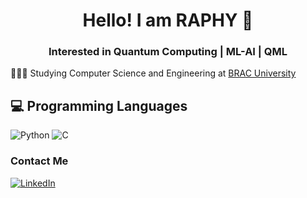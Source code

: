 
<h1 align="center" class="heading-element" dir="auto">Hello! I am RAPHY 👋</h1>
<h3 align="center" class="heading-element" dir="auto">Interested in Quantum Computing | ML-AI | QML</h3>

👩🏻‍🎓 Studying Computer Science and Engineering at [BRAC University](https://www.bracu.ac.bd)<br/>


## 💻  Programming Languages
![Python](https://img.shields.io/badge/python-3670A0?style=for-the-badge&logo=python&logoColor=ffdd54)
![C](https://img.shields.io/badge/c-%2300599C.svg?style=for-the-badge&logo=c&logoColor=white)<br/>

### Contact Me
[![LinkedIn](https://img.shields.io/badge/LinkedIn-%230077B5.svg?logo=linkedin&logoColor=white)](https://www.linkedin.com/in/raphyy/) <br/>






<!--
**loki-ly/loki-ly** is a ✨ _special_ ✨ repository because its `README.md` (this file) appears on your GitHub profile.

[![email](https://img.shields.io/badge/Email-D14836?logo=gmail&logoColor=white)](mailto:e) 

[![Bluesky](https://img.shields.io/badge/bluesky-0285FF?style=for-the-badge&logo=bluesky&logoColor=%23FFFFFF)](https://bsky.app/profile/ab) [![Behance](https://img.shields.io/badge/Behance-1769ff?logo=behance&logoColor=white)](https://behance.net/ee) [![Discord](https://img.shields.io/badge/Discord-%237289DA.svg?logo=discord&logoColor=white)](https://discord.gg/cc) [![Facebook](https://img.shields.io/badge/Facebook-%231877F2.svg?logo=Facebook&logoColor=white)](https://facebook.com/ee) [![Instagram](https://img.shields.io/badge/Instagram-%23E4405F.svg?logo=Instagram&logoColor=white)](https://instagram.com/rt)  [![Medium](https://img.shields.io/badge/Medium-12100E?logo=medium&logoColor=white)](https://medium.com/@r) [![Pinterest](https://img.shields.io/badge/Pinterest-%23E60023.svg?logo=Pinterest&logoColor=white)](https://pinterest.com/r) [![Quora](https://img.shields.io/badge/Quora-%23B92B27.svg?logo=Quora&logoColor=white)](https://quora.com/profile/r) [![Reddit](https://img.shields.io/badge/Reddit-%23FF4500.svg?logo=Reddit&logoColor=white)](https://reddit.com/user/e) [![Stack Overflow](https://img.shields.io/badge/-Stackoverflow-FE7A16?logo=stack-overflow&logoColor=white)](https://stackoverflow.com/users/e) [![TikTok](https://img.shields.io/badge/TikTok-%23000000.svg?logo=TikTok&logoColor=white)](https://tiktok.com/@w) [![Twitch](https://img.shields.io/badge/Twitch-%239146FF.svg?logo=Twitch&logoColor=white)](https://twitch.tv/e) [![X](https://img.shields.io/badge/X-black.svg?logo=X&logoColor=white)](https://x.com/e) [![YouTube](https://img.shields.io/badge/YouTube-%23FF0000.svg?logo=YouTube&logoColor=white)](https://youtube.com/@e) [![Codepen](https://img.shields.io/badge/Codepen-000000?logo=codepen&logoColor=white)](https://codepen.io/e) [![Mastodon](https://img.shields.io/badge/-MASTODON-%232B90D9?logo=mastodon&logoColor=white)](https://mastodon.social/@e) 

# 📊 GitHub Stats:
![](https://github-readme-stats.vercel.app/api?username=loki-ly&theme=dark&hide_border=false&include_all_commits=false&count_private=false)<br/>
![](https://github-readme-streak-stats.herokuapp.com/?user=loki-ly&theme=dark&hide_border=false)<br/>
![](https://github-readme-stats.vercel.app/api/top-langs/?username=loki-ly&theme=dark&hide_border=false&include_all_commits=false&count_private=false&layout=compact)

---
[![](https://visitcount.itsvg.in/api?id=loki-ly&icon=0&color=0)](https://visitcount.itsvg.in)
